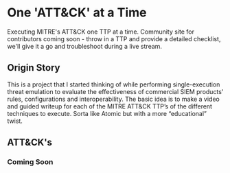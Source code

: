 # One 'ATT&CK' at a Time
Executing MITRE's ATT&amp;CK one TTP at a time. Community site for contributors coming soon - throw in a TTP and provide a detailed checklist, we'll give it a go and troubleshoot during a live stream. 
## Origin Story
This is a project that I started thinking of while performing single-execution threat emulation to evaluate the effectiveness of commercial SIEM products' rules, configurations and interoperability. The basic idea is to make a video and guided writeup for each of the MITRE ATT&CK TTP’s of the different techniques to execute. Sorta like Atomic but with a more “educational” twist.  
## ATT&CK's
### Coming Soon
